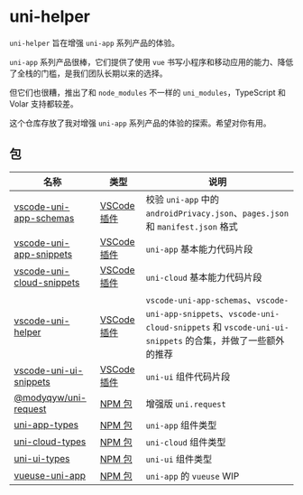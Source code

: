 # uni-helper

`uni-helper` 旨在增强 `uni-app` 系列产品的体验。

`uni-app` 系列产品很棒，它们提供了使用 `vue` 书写小程序和移动应用的能力、降低了全栈的门槛，是我们团队长期以来的选择。

但它们也很糟，推出了和 `node_modules` 不一样的 `uni_modules`，TypeScript 和 Volar 支持都较差。

这个仓库存放了我对增强 `uni-app` 系列产品的体验的探索。希望对你有用。

## 包

| 名称                                                                        | 类型                                                                                                 | 说明                                                                                                                                      |
| --------------------------------------------------------------------------- | ---------------------------------------------------------------------------------------------------- | ----------------------------------------------------------------------------------------------------------------------------------------- |
| [vscode-uni-app-schemas](./packages/vscode-uni-app-schemas/README.md)       | [VSCode 插件](https://marketplace.visualstudio.com/items?itemName=ModyQyW.vscode-uni-app-schemas)    | 校验 `uni-app` 中的 `androidPrivacy.json`、`pages.json` 和 `manifest.json` 格式                                                           |
| [vscode-uni-app-snippets](./packages/vscode-uni-app-snippets/README.md)     | [VSCode 插件](https://marketplace.visualstudio.com/items?itemName=ModyQyW.vscode-uni-app-snippets)   | `uni-app` 基本能力代码片段                                                                                                                |
| [vscode-uni-cloud-snippets](./packages/vscode-uni-cloud-snippets/README.md) | [VSCode 插件](https://marketplace.visualstudio.com/items?itemName=ModyQyW.vscode-uni-cloud-snippets) | `uni-cloud` 基本能力代码片段                                                                                                              |
| [vscode-uni-helper](./packages/vscode-uni-helper/README.md)                 | [VSCode 插件](https://marketplace.visualstudio.com/items?itemName=ModyQyW.vscode-uni-helper)         | `vscode-uni-app-schemas`、`vscode-uni-app-snippets`、`vscode-uni-cloud-snippets` 和 `vscode-uni-ui-snippets` 的合集，并做了一些额外的推荐 |
| [vscode-uni-ui-snippets](./packages/vscode-uni-ui-snippets/README.md)       | [VSCode 插件](https://marketplace.visualstudio.com/items?itemName=ModyQyW.vscode-uni-ui-snippets)    | `uni-ui` 组件代码片段                                                                                                                     |
| [@modyqyw/uni-request](./packages/uni-request)                              | [NPM 包](https://www.npmjs.com/package/@modyqyw/uni-request)                                         | 增强版 `uni.request`                                                                                                                      |
| [uni-app-types](./packages/uni-app-types)                                   | [NPM 包](https://www.npmjs.com/package/uni-app-types)                                                | `uni-app` 组件类型                                                                                                                        |
| [uni-cloud-types](./packages/uni-cloud-types)                               | [NPM 包](https://www.npmjs.com/package/uni-cloud-types)                                              | `uni-cloud` 组件类型                                                                                                                      |
| [uni-ui-types](./packages/uni-ui-types)                                     | [NPM 包](https://www.npmjs.com/package/uni-ui-types)                                                 | `uni-ui` 组件类型                                                                                                                         |
| [vueuse-uni-app](./packages/vueuse-uni-app)                                 | [NPM 包](https://www.npmjs.com/package/vueuse-uni-app)                                               | `uni-app` 的 `vueuse` WIP                                                                                                                  |
